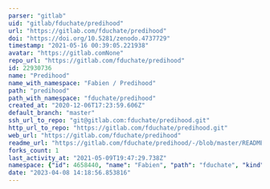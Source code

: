 ```yaml
---
parser: "gitlab"
uid: "gitlab/fduchate/predihood"
url: "https://gitlab.com/fduchate/predihood"
doi: "https://doi.org/10.5281/zenodo.4737729"
timestamp: "2021-05-16 00:39:05.221938"
avatar: "https://gitlab.comNone"
repo_url: "https://gitlab.com/fduchate/predihood"
id: 22930736
name: "Predihood"
name_with_namespace: "Fabien / Predihood"
path: "predihood"
path_with_namespace: "fduchate/predihood"
created_at: "2020-12-06T17:23:59.606Z"
default_branch: "master"
ssh_url_to_repo: "git@gitlab.com:fduchate/predihood.git"
http_url_to_repo: "https://gitlab.com/fduchate/predihood.git"
web_url: "https://gitlab.com/fduchate/predihood"
readme_url: "https://gitlab.com/fduchate/predihood/-/blob/master/README.md"
forks_count: 1
last_activity_at: "2021-05-09T19:47:29.738Z"
namespace: {"id": 4658440, "name": "Fabien", "path": "fduchate", "kind": "user", "full_path": "fduchate", "parent_id": null, "avatar_url": "https://secure.gravatar.com/avatar/4fd1487bfb494c92eaf81f11f8323534?s=80&d=identicon", "web_url": "https://gitlab.com/fduchate"}
date: "2023-04-08 14:18:56.853816"
---
```


